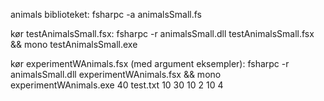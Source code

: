 animals biblioteket: fsharpc -a animalsSmall.fs

kør testAnimalsSmall.fsx: fsharpc -r animalsSmall.dll testAnimalsSmall.fsx && mono testAnimalsSmall.exe

kør experimentWAnimals.fsx (med argument eksempler): fsharpc -r animalsSmall.dll experimentWAnimals.fsx && mono experimentWAnimals.exe 40 test.txt 10 30 10 2 10 4